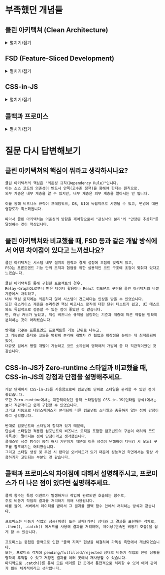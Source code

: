 # 부족했던 개념들

## 클린 아키택쳐 (Clean Architecture)
<details>
<summary>펼치기/접기</summary>

### 기본 개념 (5살 아이에게 설명하듯이)
- 클린 아키텍처는 소프트웨어를 깨끗하고 튼튼하게 만드는 설계 방법

#### 블록 쌓기 놀이처럼 생각하기
```text
소프트웨어를 만드는 건 블록을 쌓는 놀이와 아주 비슷해. 
블록집을 지을 때 "창문 블록"과 "문 블록"이 따로 있듯, 컴퓨터 프로그램도 여러 가지 블록(기능)을 따로따로 만들어서 모으는 거야.
```

#### 안쪽과 바깥쪽의 약속
```text
블록집에서 벽돌이 서로 너무 꽉 붙으면, 문을 새로 달기 어렵지?
클린 아키텍처는 블록(기능)들이 서로 서로를 너무 많이 의지하지 않게 해서, 하나를 바꿔도 다른 것들은 멀쩡하게 남아있게 해줘.
```

#### 변화에 강한 집 만들기
```text
블록집에 창문이나 문을 바꾸고 싶을 때, 클린 아키텍처로 쌓은 집은 쉽게 고칠 수 있어. 
왜냐하면 각 블록(기능)이 자기 일만 딱 해놓고, 필요할 때만 살짝 연결되거든.
```

### 클린 아키텍처의 구조
![img_2.png](images/img_2.png)
1. 엔티티 / 도메인 계층
   - 비즈니스의 핵심 데이터와 불변하는 도메인 규칙을 캡슐화
   - 예시: 사용자를 나타내는 엔티티 클래스

```typescript
// entities/User.ts
export class User {
    constructor(public id: number, public name: string) {}
}
```

2. 유스케이스 (Use Case) 계층
   - 사용자가 실제로 서비스를 사용할 때 동작하는 업무 규칙을 담당
   - 엔티티를 활용해 비즈니스 프로세스를 수행하는 코드가 들어감
   - 예시: 사용자의 이름을 확인하는 유스케이스

```typescript
// usecases/GetUserName.ts
import { UserRepository } from "../domain/UserRepository";
import { User } from "../entities/User";

export class GetUserName {
    constructor(private userRepository: UserRepository) {}

    async execute(userId: number): Promise<string> {
        const user: User = await this.userRepository.getUserById(userId);
        return user.name;
    }
}
```

3. 인터페이스 어댑터 계층
   - 유스케이스와 외부 세계의 소통 창구 역할
   - 예를 들어 화면에 보여지는 데이터 형식으로 변환하거나, DB·API 등에서 데이터를 받아와 유스케이스가 쓸 수 있도록 제공
   - 예시: 사용자 정보를 DB에서 읽어 오기 위한 리포지토리

```typescript
// domain/UserRepository.ts (인터페이스 - 도메인 계층)
import { User } from "../entities/User";

export interface UserRepository {
    getUserById(userId: number): Promise<User>;
}
```

```typescript
// infrastructure/InMemoryUserRepository.ts (구현체 - 인프라 계층)
import { UserRepository } from "../domain/UserRepository";
import { User } from "../entities/User";

export class InMemoryUserRepository implements UserRepository {
    private users = [new User(1, "철수"), new User(2, "영희")];

    async getUserById(userId: number): Promise<User> {
        return this.users.find((user) => user.id === userId)!;
    }
}
```

4. 프레임워크/드라이버 계층
   - 프로그램이 동작하는 환경(웹 프레임워크, 데이터베이스, 서버 등)과 관련된 코드가 포함
   - 이 계층의 변경이 내부 핵심 로직에 영향을 주지 않도록 함
   - 예시: Spring, Express 등과 연결하는 코드, DB 드라이버 설정 등

```typescript
// components/UserName.tsx
import React, { useEffect, useState } from "react";
import { GetUserName } from "../usecases/GetUserName";
import { UserRepository } from "../domain/UserRepository";

interface Props {
    userId: number;
    userRepository: UserRepository; // 의존성 주입
}

export function UserNameComponent({ userId, userRepository }: Props) {
    const [name, setName] = useState<string>("");

    useEffect(() => {
        const getUserName = new GetUserName(userRepository);
        getUserName.execute(userId).then(setName);
    }, [userId, userRepository]);

    return <div>{name}</div>;
}
```

#### 예시 폴더 구조

```text
src/
  ├── entities/             # 엔티티 (핵심 비즈니스 데이터)
  │    └── User.ts
  ├── domain/               # 도메인 인터페이스 (비즈니스 규칙의 추상화)
  │    └── UserRepository.ts
  ├── usecases/             # 유스케이스 (애플리케이션 비즈니스 로직)
  │    └── GetUserName.ts
  ├── infrastructure/       # 인프라스트럭처 (외부 기술 구현체)
  │    └── InMemoryUserRepository.ts
  ├── adapters/             # 인터페이스 어댑터 (데이터 변환, 컨트롤러 등)
  │    └── UserController.ts
  ├── components/           # 프레임워크/드라이버 (UI, 웹 프레임워크)
  │    └── UserNameComponent.tsx
  └── index.ts              # 앱 엔트리포인트 (DI 컨테이너, 라우터 등)
```

#### 서비스 흐름 예시

1. 사용자 요청이 들어옴
   - 애플리케이션 엔트리포인트에서 DI 컨테이너가 의존성을 주입
2. 프레임워크/드라이버 계층
   - UserNameComponent가 props로 주입받은 UserRepository와 함께 렌더링
3. 유스케이스 계층 
   - UserNameComponent가 GetUserName 유스케이스를 생성하고 실행
4. 도메인 계층
   - GetUserName이 UserRepository 인터페이스를 통해 데이터 요청
5. 인프라스트럭처 계층
   - InMemoryUserRepository 구현체가 실제 데이터를 반환
6. 엔티티 계층
   - User 엔티티 객체에서 원하는 데이터(예: name) 추출
7. 결과 반환 및 UI 렌더링
   - GetUserName 유스케이스 결과를 받아 UserNameComponent가 화면에 보여줌

### 핵심 원칙: 의존성 규칙과 SOLID
의존성 규칙(Dependency Rule)은 코드의 방향이 안쪽(핵심 정책)을 향해야 하고, 바깥쪽(세부 사항)은 핵심을 몰라도 됨
- SRP(단일 책임 원칙): 하나의 책임만 가진다
- OCP(개방-폐쇄 원칙): 확장엔 열려 있고, 변경엔 닫혀 있다
- LSP(리스코프 치환 원칙): 상속이 올바르게 동작한다
- ISP(인터페이스 분리 원칙): 인터페이스는 작게, 필요한 것만 제공한다
- DIP(의존 역전 원칙): 추상(정책)에 의존하고, 세부적인건 늦게 결정해서 결합도 낮추기

### 클린 아키텍처의 가장 큰 장점은, <u>바깥쪽(외부 기술)이 바뀌더라도 핵심 로직은 변화 없이 유지</u>된다는 점

[위로](#클린-아키택쳐-clean-architecture)

</details>

## FSD (Feature-Sliced Development)

<details>
<summary>펼치기/접기</summary>

### 대규모 프론트엔드 프로젝트에서 기능 단위로 프로젝트를 나누어 유지보수와 확장성 향상에 집중하는 개발론

### 계층 구조
1. 레이어 (Layer)
    - 프로젝트 최상위 디렉토리로, 기능과 역할별로 분리된 여러 레이어로 구성
    - 주요 레이어 종류:
        - app: 애플리케이션 초기화, 진입점 역할(라우터, 전역 설정 등)
        - pages: 페이지 단위 UI와 라우팅을 담당
        - widgets: 페이지에서 사용되는 독립적인 비즈니스 블록으로, 여러 features를 조합하여 만든 복합 UI 컴포넌트
        - features: 사용자 시나리오에 따른 비즈니스 기능 구현
        - entities: 비즈니스 핵심 개념(데이터 모델 등)
        - shared: 비즈니스 기능과 무관한 공통 컴포넌트, 유틸리티
```text
app (최상위)
↓
pages 
↓
widgets
↓  
features
↓
entities
↓
shared (최하위)
```
2. 슬라이스 (Slice)
    - 각 레이어 안에서 기능적 단위로 나눈 "슬라이스"가 있음
    - 하나의 슬라이스는 관련된 컴포넌트, 상태, API 호출 등을 포함하여 독립적으로 관리
3. 세그먼트 (Segment)
    - 슬라이스를 더욱 세분화한 단위로, 디렉터리 내 실제 코드 파일과 하위 폴더를 의미
    - 세밀한 관리와 모듈화를 위한 구조

### 핵심 원칙
- 기능 중심 설계: 애플리케이션을 비즈니스 기능 단위(Feature)로 나누어 개발
- 계층화: 각 기능은 레이어별로 구분되어 관심사가 분리
- 단방향 의존성: 상위 레이어가 하위 레이어에만 의존 가능하며, 하위 레이어는 상위에 의존하지 않음
- 명시적 공개 인터페이스: 각 모듈이나 기능은 명확한 공개 API를 통해서만 상호작용하도록 함
- 구성 가능성: 작은 기능 단위로 조합해 더 큰 기능을 만드는 식으로 개발
- 재사용과 독립성: 슬라이스 간 독립성을 추구하며, 재사용 가능한 컴포넌트는 shared 레이어에 둠

[위로](#fsd-feature-sliced-development)

</details>

## CSS-in-JS

<details>
<summary>펼치기/접기</summary>

### 기본 개념 
- JavaScript 파일 내에서 CSS를 작성하는 방식
- styled-components, emotion 등이 대표적인 CSS-in-JS 라이브러리

### Zero-runtime이란
- CSS 스타일을 웹브라우저 런타임(실행 시간)에 동적으로 생성하거나 조작하지 않고, 애플리케이션 빌드 시점(컴파일 타임)에 미리 CSS 파일로 만들어서 제공하는 방식
- 스타일을 적용할 때 추가적인 JavaScript 코드 실행이 없으므로, 브라우저에 전달된 정적인 CSS 파일을 그대로 해석해 스타일을 적용

#### 주요 장점
- 스타일 생성 시기: 빌드 타임에 모든 CSS가 생성되고 추출되어 .css 파일로 분리
- 런타임 오버헤드 없음: 브라우저에서 스타일을 동적으로 생성하거나 수정하는 JavaScript 실행이 필요 없음
- 동적 스타일 제한: 빌드 시 정해진 스타일만 적용 가능하며, 런타임 동적 스타일은 CSS 변수(CSS custom properties) 등으로 제한적으로 처리
- 코드 최적화 효과: 필요없는 스타일이 포함되지 않아 번들 크기 감소와 빠른 렌더링 가능

### CSS-in-JS의 강점
1. 컴포넌트 단위 스타일 관리
   - 스타일과 컴포넌트가 한 파일에 있으므로 유지보수가 쉽고, 코드 간 결합도가 높아져 관리가 편리
2. 동적 스타일링 가능
   - JavaScript 변수와 조건문을 적용해 사용자별 동적 스타일을 쉽게 처리할 수 있음
3. 스타일 충돌 방지
   - 자동으로 네임스페이스가 분리되어 다른 컴포넌트 스타일과 충돌하지 않음
4. 사용하지 않는 스타일 제거
   - 라이브러리에 따라 미사용 스타일을 자동 정리해 코드 최적화가 가능

[위로](#css-in-js)

</details>

## 콜백과 프로미스

<details>
<summary>펼치기/접기</summary>

### 기본 개념

#### 콜백(Callback)
- 다른 함수의 인자로 전달되어 특정 이벤트가 발생하거나 작업이 완료되면 호출되는 함수
- 주로 비동기 작업의 결과를 처리하기 위해 사용됨
- 예를 들어, 서버에서 데이터를 받아서 그 결과를 콜백 함수 안에서 처리하는 방식

#### 프로미스(Promise)
- 비동기 작업의 성공(이행) 또는 실패(거부) 상태와 그 결과를 표현하는 객체
- .then(), .catch() 메서드를 사용해 결과를 처리하며, 체이닝(연속된 비동기 호출)을 쉽게 할 수 있음
- ES6 이후 공식적인 비동기 처리 메커니즘으로 자리 잡음

### 프로미스의 이점
- 가독성 향상: 복잡한 비동기 작업을 순차적으로 처리할 때 콜백 지옥 문제를 해결해줌
- 에러 처리 용이: .catch()를 통해 실패나 예외를 체계적으로 처리 가능
- 비동기 결과 재사용 가능: 프로미스 객체 자체에 결과를 저장하기 때문에 여러 곳에서 활용할 수 있음
- 코드 간결화: async/await 구문을 써서 마치 동기 코드처럼 비동기 작업을 처리할 수 있음

```javascript
// 콜백 지옥 예시
getData(function(a) {
    getMoreData(a, function(b) {
        getEvenMoreData(b, function(c) {
            // 깊어지는 중첩...
        });
    });
});

// 프로미스 체이닝
getData()
    .then(a => getMoreData(a))
    .then(b => getEvenMoreData(b))
    .then(c => console.log(c));
```

[위로](#콜백과-프로미스)

</details>

# 질문 다시 답변해보기

## 클린 아키택쳐의 핵심이 뭐라고 생각하시나요?

```text
클린 아키텍처의 핵심은 "의존성 규칙(Dependency Rule)"입니다.
이는 소스 코드의 의존성이 반드시 안쪽(고수준 정책)을 향해야 한다는 원칙으로,
외부 계층은 내부 계층을 알 수 있지만, 내부 계층은 외부 계층을 알아서는 안 됩니다.

이를 통해 비즈니스 규칙이 프레임워크, DB, UI에 독립적으로 시행될 수 있고, 변경에 대한 영향도가 최소화됩니다.

따라서 클린 아키텍처는 의존성의 방향을 제어함으로써 "관심사의 분리"와 "안정된 추상화"를 달성하는 것이 핵심입니다.
```

## 클린 아키택쳐와 비교했을 때, FSD 등과 같은 개발 방식에서 어떤 차이점이 있다고 느끼셨나요?

```text
클린 아키텍처는 시스템 내부 설계의 원칙과 경계 설정에 초점이 맞춰져 있고, 
FSD는 프론트엔드 기능 단위 조직과 협업을 위한 실용적인 코드 구조에 초점이 맞춰져 있다고 느꼈습니다. 

클린 아키택쳐를 통해 구현한 프로젝트의 경우,
Relay-GraphQL로부터 받은 데이터 활용이나 React 컴포넌트 구현을 클린 아키텍처의 바깥 계층에서 처리하고,
내부 핵심 로직에는 의존하지 않아 시스템이 견고하다는 인상을 받을 수 있었습니다.
또한 유스케이스 계층을 분리하면 핵심 비즈니스 로직에 대한 단위 테스트가 쉽고, UI 테스트와도 독립적으로 검증할 수 있는 점이 좋았던 것 같습니다.
단, 러닝 커브가 높았고, 핵심 비즈니스 규칙을 설정하는 기준과 계층에 따른 역할을 명확히 분리하는 것이 어려웠습니다.

반대로 FSD는 프론트엔드 프로젝트를 기능 단위로 나누고, 
그 기능별로 폴더와 코드를 명확히 분리해 개발자 간 협업과 확장성을 높이는 데 최적화되어 있어,
대규모 팀에서 병렬 개발이 가능하고 코드 소유권이 명확해져 개발이 좀 더 직관적이었던 것 같습니다.
```

## CSS-in-JS가 Zero-runtime 스타일과 비교했을 때, CSS-in-JS의 강점과 단점을 설명해주세요.

```text
개발 단계에서 CSS-in-JS를 사용함으로써 컴포넌트 단위로 스타일을 관리할 수 있던 점이 좋았습니다.
또한 Zero-runtime에서는 제한적이었던 동적 스타일링을 CSS-in-JS(런타임 방식)에서는 보다 직관적이고 쉽게 구현할 수 있었습니다.
그리고 자동으로 네임스페이스가 분리되어 다른 컴포넌트 스타일과 충돌하지 않는 점이 강점이라고 생각합니다.

반대로 컴포넌트와 스타일이 합쳐져 있기 때문에, 
단순히 스타일만 적용된 컴포넌트와 비즈니스 로직을 포함한 컴포넌트의 구분이 어려워 코드 가독성이 떨어지는 점이 단점이라고 생각했습니다.
클래스명 생성 방식이 동적 해시 기반이기 때문에 이름 생성이 난해하여 디버깅 시 html 구조를 참조하기는 어려웠습니다.
그리고 스타일 생성 및 주입 시 런타임 오버헤드가 있기 때문에 성능적인 측면에서는 항상 사용하기가 고민되는 부분인 것 같습니다.
```

## 콜백과 프로미스의 차이점에 대해서 설명해주시고, 프로미스가 더 나은 점이 있다면 설명해주세요.

```text
콜백 함수는 특정 이벤트가 발생하거나 작업이 완료되면 호출되는 함수로,
주로 비동기 작업의 결과를 처리하기 위해 사용됩니다.
예를 들어, 서버에서 데이터를 받아서 그 결과를 콜백 함수 안에서 처리하는 방식과 같습니다.

프로미스는 비동기 작업의 성공(이행) 또는 실패(거부) 상태와 그 결과를 표현하는 객체로,
.then(), .catch() 메서드를 사용해 결과를 처리하며, 체이닝(연속된 비동기 호출)을 쉽게 할 수 있습니다.

프로미스는 중첩된 콜백으로 인한 "콜백 지옥" 현상을 해결하여 가독성 측면에서 개선되었습니다.
또한, 프로미스 객체에 pending/fulfilled/rejected 상태로 비동기 작업의 진행 상황을 명확히 추적할 수 있고 저장된 결과를 여러 곳에서 재사용할 수 있습니다.
마지막으로 .catch()를 통해 모든 에러를 한 곳에서 통합적으로 처리할 수 있어 에러 관리가 훨씬 체계적이라고 생각합니다.
```